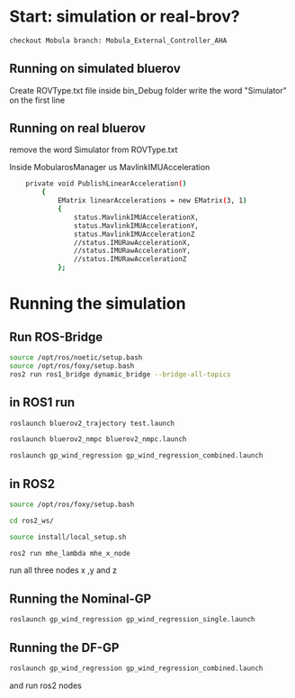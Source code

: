 # Start: simulation or real-brov?
```bash
checkout Mobula branch: Mobula_External_Controller_AHA
```
 ## Running on simulated bluerov

  Create ROVType.txt file inside bin_Debug folder
  write the word "Simulator" on the first line

 ## Running on real bluerov

  remove the word Simulator from  ROVType.txt
 
 Inside MobularosManager us MavlinkIMUAcceleration
```bash
 	private void PublishLinearAcceleration()
		{
			EMatrix linearAccelerations = new EMatrix(3, 1)
			{
				status.MavlinkIMUAccelerationX,
				status.MavlinkIMUAccelerationY,
				status.MavlinkIMUAccelerationZ
				//status.IMURawAccelerationX,
				//status.IMURawAccelerationY,
				//status.IMURawAccelerationZ
			};
```



# Running the simulation

## Run ROS-Bridge
```bash
source /opt/ros/noetic/setup.bash
source /opt/ros/foxy/setup.bash
ros2 run ros1_bridge dynamic_bridge --bridge-all-topics
```

## in ROS1 run 
```bash
roslaunch bluerov2_trajectory test.launch 
```

```bash
roslaunch bluerov2_nmpc bluerov2_nmpc.launch 
```

```bash
roslaunch gp_wind_regression gp_wind_regression_combined.launch
```

## in ROS2

```bash
source /opt/ros/foxy/setup.bash
```

```bash
cd ros2_ws/
```

```bash
source install/local_setup.sh
```


```bash
ros2 run mhe_lambda mhe_x_node 
```
run all three nodes x ,y and z
## Running the Nominal-GP
```bash
roslaunch gp_wind_regression gp_wind_regression_single.launch
```


## Running the DF-GP

```bash
roslaunch gp_wind_regression gp_wind_regression_combined.launch
```

and run ros2 nodes


